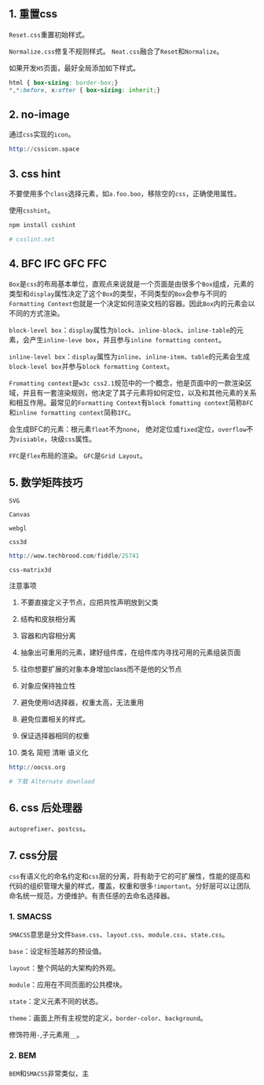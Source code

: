 
## 1. 重置css

```Reset.css```重置初始样式。

```Normalize.css```修复不规则样式。
```Neat.css```融合了```Reset```和```Normalize```。

如果开发```H5```页面，最好全局添加如下样式。

```css
html { box-sizing: border-box;}
*,*:before, x:after { box-sizing: inherit;}
```

## 2. no-image

通过```css```实现的```icon```。

```s
http://cssicon.space
```

## 3. css hint

不要使用多个```class```选择元素，如```a.foo.boo```，移除空的```css```，正确使用属性。

使用```csshint```。

```s
npm install csshint

# csslint.net
```

## 4. BFC IFC GFC FFC

```Box```是```css```的布局基本单位，直观点来说就是一个页面是由很多个```Box```组成，元素的类型和```display```属性决定了这个```Box```的类型，不同类型的```Box```会参与不同的```Formatting Context```也就是一个决定如何渲染文档的容器。因此```Box```内的元素会以不同的方式渲染。

```block-level box```：```display```属性为```block```、```inline-block```、```inline-table```的元素，会产生```inline-leve box```，并且参与```inline formatting content```。

```inline-level box```：```display```属性为```inline```、```inline-item```、```table```的元素会生成```block-level box```并参与```block formatting Context```。

```Fromatting context```是```w3c css2.1```规范中的一个概念，他是页面中的一款渲染区域，并且有一套渲染规则，他决定了其子元素将如何定位，以及和其他元素的关系和相互作用。最常见的```Formatting Context```有```block fomatting context```简称```BFC```和```inline formatting context```简称```IFC```。

会生成BFC的元素：根元素```float```不为```none```， 绝对定位或```fixed```定位，```overflow```不为```visiable```，块级```css```属性。

```FFC```是```flex```布局的渲染。
```GFC```是```Grid Layout```。

## 5. 数学矩阵技巧

```SVG```

```Canvas```

```webgl```

```css3d```

```s
http://wow.techbrood.com/fiddle/25741
```

```css-matrix3d```

注意事项

1. 不要直接定义子节点，应把共性声明放到父类

2. 结构和皮肤相分离

3. 容器和内容相分离

4. 抽象出可重用的元素，建好组件库，在组件库内寻找可用的元素组装页面

5. 往你想要扩展的对象本身增加class而不是他的父节点

6. 对象应保持独立性

7. 避免使用Id选择器，权重太高，无法重用

8. 避免位置相关的样式。

9. 保证选择器相同的权重

10. 类名 简短 清晰 语义化

```s
http://oocss.org

# 下载 Alternate download
```

## 6. css 后处理器

```autoprefixer```、```postcss```。

## 7. css分层

```css```有语义化的命名约定和```css```层的分离，将有助于它的可扩展性，性能的提高和代码的组织管理大量的样式，覆盖，权重和很多```!important```。分好层可以让团队命名统一规范，方便维护。有责任感的去命名选择器。

### 1. SMACSS

```SMACSS```意思是分文件```base.css```、```layout.css```、```module.css```、```state.css```。

```base```：设定标签越苏的预设值。

```layout```：整个网站的大架构的外观。

```module```：应用在不同页面的公共模块。

```state```：定义元素不同的状态。

```theme```：画面上所有主视觉的定义，```border-color```、```background```。

修饰符用```-```,子元素用```__```。

### 2. BEM

```BEM```和```SMACSS```非常类似，主